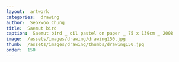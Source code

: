 ```yaml
---
layout:  artwork
categories:  drawing
author:  Seokwoo Chung
title:  Saemut bird
caption:  Saemut bird _ oil pastel on paper _ 75 x 139cm _ 2008
image:  /assets/images/drawing/drawing150.jpg
thumb:  /assets/images/drawing/thumbs/drawing150.jpg
order:  150
---
```

